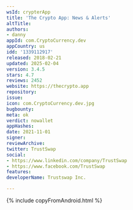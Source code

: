 ```yaml
---
wsId: crypterApp
title: 'The Crypto App: News & Alerts'
altTitle: 
authors:
- danny
appId: com.CryptoCurrency.dev
appCountry: us
idd: '1339112917'
released: 2018-02-21
updated: 2025-02-04
version: 3.4.5
stars: 4.7
reviews: 2452
website: https://thecrypto.app
repository: 
issue: 
icon: com.CryptoCurrency.dev.jpg
bugbounty: 
meta: ok
verdict: nowallet
appHashes: 
date: 2021-11-01
signer: 
reviewArchive: 
twitter: TrustSwap
social:
- https://www.linkedin.com/company/TrustSwap
- https://www.facebook.com/TrustSwap
features: 
developerName: Trustswap Inc.

---
```


{% include copyFromAndroid.html %}
